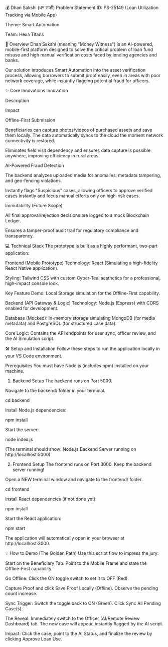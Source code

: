 💰 Dhan Sakshi (धन साक्षी)
Problem Statement ID: PS-25149 (Loan Utilization Tracking via Mobile App)

Theme: Smart Automation

Team: Hexa Titans

🚀 Overview
Dhan Sakshi (meaning "Money Witness") is an AI-powered, mobile-first platform designed to solve the critical problem of loan fund misuse and high manual verification costs faced by lending agencies and banks.

Our solution introduces Smart Automation into the asset verification process, allowing borrowers to submit proof easily, even in areas with poor network coverage, while instantly flagging potential fraud for officers.

✨ Core Innovations
Innovation

Description

Impact

Offline-First Submission

Beneficiaries can capture photos/videos of purchased assets and save them locally. The data automatically syncs to the cloud the moment network connectivity is restored.

Eliminates field visit dependency and ensures data capture is possible anywhere, improving efficiency in rural areas.

AI-Powered Fraud Detection

The backend analyzes uploaded media for anomalies, metadata tampering, and geo-fencing violations.

Instantly flags "Suspicious" cases, allowing officers to approve verified cases instantly and focus manual efforts only on high-risk cases.

Immutability (Future Scope)

All final approval/rejection decisions are logged to a mock Blockchain Ledger.

Ensures a tamper-proof audit trail for regulatory compliance and transparency.

💻 Technical Stack
The prototype is built as a highly performant, two-part application:

Frontend (Mobile Prototype)
Technology: React (Simulating a high-fidelity React Native application).

Styling: Tailwind CSS with custom Cyber-Teal aesthetics for a professional, high-impact console look.

Key Feature Demo: Local Storage simulation for the Offline-First capability.

Backend (API Gateway & Logic)
Technology: Node.js (Express) with CORS enabled for development.

Database (Mocked): In-memory storage simulating MongoDB (for media metadata) and PostgreSQL (for structured case data).

Core Logic: Contains the API endpoints for user sync, officer review, and the AI Simulation script.

🛠️ Setup and Installation
Follow these steps to run the application locally in your VS Code environment.

Prerequisites
You must have Node.js (includes npm) installed on your machine.

1. Backend Setup
The backend runs on Port 5000.

Navigate to the backend/ folder in your terminal.

cd backend

Install Node.js dependencies:

npm install

Start the server:

node index.js

(The terminal should show: Node.js Backend Server running on http://localhost:5000)

2. Frontend Setup
The frontend runs on Port 3000. Keep the backend server running!

Open a NEW terminal window and navigate to the frontend/ folder.

cd frontend

Install React dependencies (if not done yet):

npm install

Start the React application:

npm start

The application will automatically open in your browser at http://localhost:3000.

💡 How to Demo (The Golden Path)
Use this script flow to impress the jury:

Start on the Beneficiary Tab: Point to the Mobile Frame and state the Offline-First capability.

Go Offline: Click the ON toggle switch to set it to OFF (Red).

Capture Proof and click Save Proof Locally (Offline). Observe the pending count increase.

Sync Trigger: Switch the toggle back to ON (Green). Click Sync All Pending Case(s).

The Reveal: Immediately switch to the Officer (AI/Remote Review Dashboard) tab. The new case will appear, instantly flagged by the AI script.

Impact: Click the case, point to the AI Status, and finalize the review by clicking Approve Loan Use.
